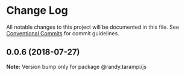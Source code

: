 # Change Log

All notable changes to this project will be documented in this file.
See [Conventional Commits](https://conventionalcommits.org) for commit guidelines.

<a name="0.0.6"></a>
## 0.0.6 (2018-07-27)

**Note:** Version bump only for package @randy.tarampi/js
